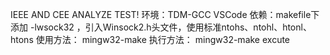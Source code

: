 IEEE AND CEE ANALYZE TEST!
环境：TDM-GCC  VSCode
依赖：makefile下 添加 -lwsock32 ，引入Winsock2.h头文件，使用标准ntohs、ntohl、htonl、htons
使用方法： mingw32-make
执行方法： mingw32-make excute